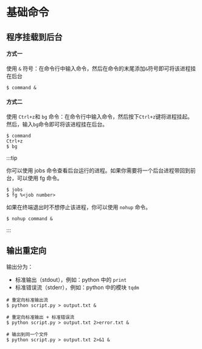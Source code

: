 # 基础命令

## 程序挂载到后台

#### 方式一

使用 `&` 符号：在命令行中输入命令，然后在命令的末尾添加`&`符号即可将该进程挂在后台

```shell
$ command &
```

#### 方式二

使用 `Ctrl+z`和 `bg` 命令：在命令行中输入命令，然后按下`Ctrl+z`键将进程挂起。然后，输入`bg`命令即可将该进程挂在后台。

```shell
$ command
Ctrl+z
$ bg
```

:::tip

你可以使用 jobs 命令查看后台运行的进程。如果你需要将一个后台进程带回到前台，可以使用 fg 命令。

```shell
$ jobs
$ fg %<job number>
```

如果在终端退出时不想停止该进程，你可以使用 `nohup` 命令。

```shell
$ nohup command &
```

:::

## 输出重定向

输出分为：

- 标准输出（stdout），例如：python 中的 `print`
- 标准错误流（stderr），例如：python 中的模块 `tqdm`

```shell
# 重定向标准输出流
$ python script.py > output.txt &

# 重定向标准输出 + 标准错误流
$ python script.py > output.txt 2>error.txt &

# 输出到同一个文件
$ python script.py > output.txt 2>&1 &
```
